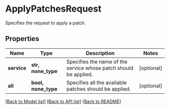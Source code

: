 # ApplyPatchesRequest

Specifies the request to apply a patch.

## Properties
Name | Type | Description | Notes
------------ | ------------- | ------------- | -------------
**service** | **str, none_type** | Specifies the name of the service whose patch should be applied. | [optional] 
**all** | **bool, none_type** | Specifies all the available patches should be applied. | [optional] 

[[Back to Model list]](../README.md#documentation-for-models) [[Back to API list]](../README.md#documentation-for-api-endpoints) [[Back to README]](../README.md)


